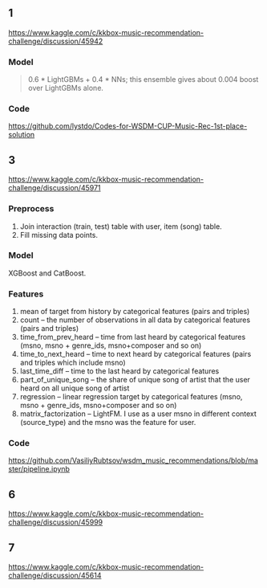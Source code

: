 ## 1

https://www.kaggle.com/c/kkbox-music-recommendation-challenge/discussion/45942

### Model

> 0.6 * LightGBMs + 0.4 * NNs; this ensemble gives about 0.004 boost over LightGBMs alone.

### Code

https://github.com/lystdo/Codes-for-WSDM-CUP-Music-Rec-1st-place-solution

## 3

https://www.kaggle.com/c/kkbox-music-recommendation-challenge/discussion/45971

### Preprocess

1. Join interaction (train, test) table with user, item (song) table.
2. Fill missing data points.

### Model

XGBoost and CatBoost.

### Features

1. mean of target from history by categorical features (pairs and triples)
2. count – the number of observations in all data by categorical features (pairs and triples)
4. time_from_prev_heard – time from last heard by categorical features (msno, msno + genre_ids, msno+composer and so on)
5. time_to_next_heard – time to next heard by categorical features (pairs and triples which include msno)
6. last_time_diff – time to the last heard by categorical features
7. part_of_unique_song – the share of unique song of artist that the user heard on all unique song of artist
3. regression – linear regression target by categorical features (msno, msno + genre_ids, msno+composer and so on)
8. matrix_factorization – LightFM. I use as a user msno in different context (source_type) and the msno was the feature for user.

### Code

https://github.com/VasiliyRubtsov/wsdm_music_recommendations/blob/master/pipeline.ipynb

## 6

https://www.kaggle.com/c/kkbox-music-recommendation-challenge/discussion/45999

## 7

https://www.kaggle.com/c/kkbox-music-recommendation-challenge/discussion/45614

